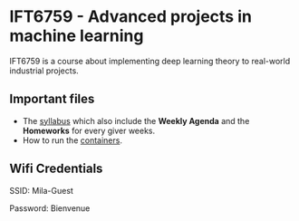 # IFT6759 - Advanced projects in machine learning
IFT6759 is a course about implementing deep learning theory to real-world industrial projects.

## Important files
- The [syllabus](https://github.com/mila-udem/ift6759/blob/master/syllabus.md) which also include the __Weekly Agenda__ and the __Homeworks__ for every giver weeks.
- How to run the [containers](https://github.com/mila-udem/ift6759/tree/master/container).


## Wifi Credentials
SSID: Mila-Guest

Password: Bienvenue


